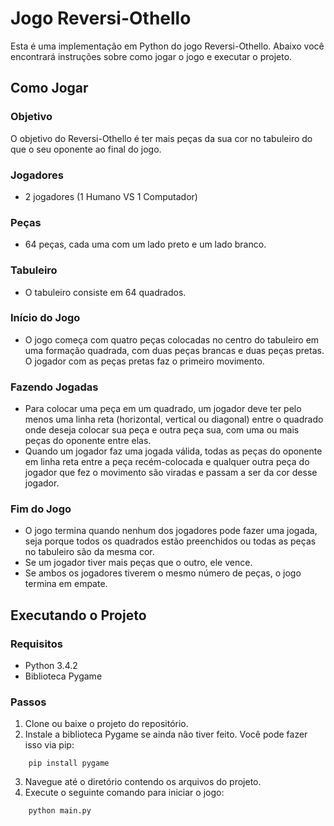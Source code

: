 # Jogo Reversi-Othello

Esta é uma implementação em Python do jogo Reversi-Othello. Abaixo você encontrará instruções sobre como jogar o jogo e executar o projeto.

## Como Jogar

### Objetivo
O objetivo do Reversi-Othello é ter mais peças da sua cor no tabuleiro do que o seu oponente ao final do jogo.

### Jogadores
- 2 jogadores (1 Humano VS 1 Computador)

### Peças
- 64 peças, cada uma com um lado preto e um lado branco.

### Tabuleiro
- O tabuleiro consiste em 64 quadrados.

### Início do Jogo
- O jogo começa com quatro peças colocadas no centro do tabuleiro em uma formação quadrada, com duas peças brancas e duas peças pretas. O jogador com as peças pretas faz o primeiro movimento.

### Fazendo Jogadas
- Para colocar uma peça em um quadrado, um jogador deve ter pelo menos uma linha reta (horizontal, vertical ou diagonal) entre o quadrado onde deseja colocar sua peça e outra peça sua, com uma ou mais peças do oponente entre elas.
- Quando um jogador faz uma jogada válida, todas as peças do oponente em linha reta entre a peça recém-colocada e qualquer outra peça do jogador que fez o movimento são viradas e passam a ser da cor desse jogador.

### Fim do Jogo
- O jogo termina quando nenhum dos jogadores pode fazer uma jogada, seja porque todos os quadrados estão preenchidos ou todas as peças no tabuleiro são da mesma cor.
- Se um jogador tiver mais peças que o outro, ele vence.
- Se ambos os jogadores tiverem o mesmo número de peças, o jogo termina em empate.

## Executando o Projeto

### Requisitos
- Python 3.4.2
- Biblioteca Pygame

### Passos
1. Clone ou baixe o projeto do repositório.
2. Instale a biblioteca Pygame se ainda não tiver feito. Você pode fazer isso via pip:
```
    pip install pygame
```
3. Navegue até o diretório contendo os arquivos do projeto.
4. Execute o seguinte comando para iniciar o jogo:
```
    python main.py
``` 
